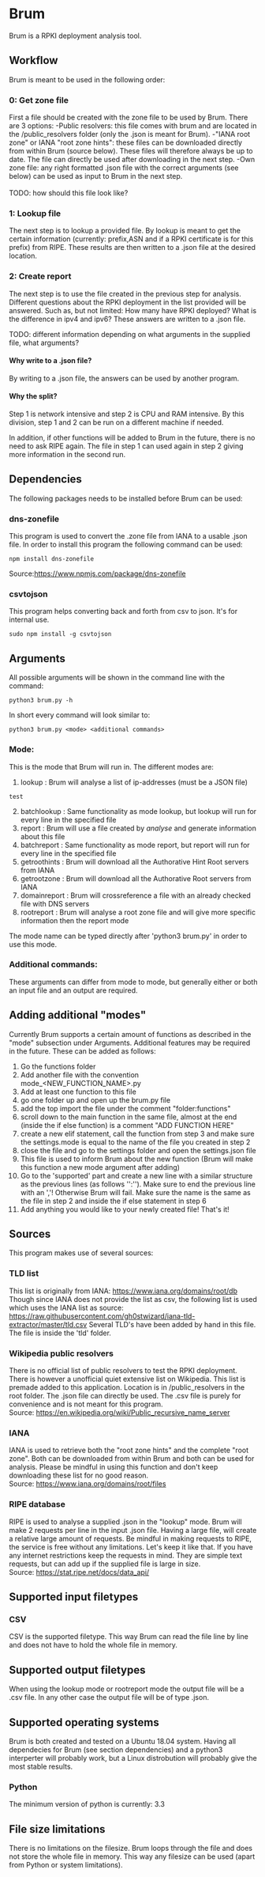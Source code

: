 # Brum

Brum is a RPKI deployment analysis tool. 

## Workflow

Brum is meant to be used in the following order:

### 0: Get zone file
First a file should be created with the zone file to be used by Brum.
There are 3 options:
-Public resolvers: this file comes with brum and are located in the /public_resolvers folder (only the .json is meant for Brum). 
-"IANA root zone" or IANA "root zone hints": these files can be downloaded directly from within Brum (source below). These files will therefore always be up to date. The file can directly be used after downloading in the next step.
-Own zone file: any right formatted .json file with the correct arguments (see below) can be used as input to Brum in the next step.
<br />
<br />
TODO: how should this file look like?

### 1: Lookup file
The next step is to lookup a provided file. By lookup is meant to get the certain information (currently: prefix,ASN and if a RPKI certificate is for this prefix) from RIPE. 
These results are then written to a .json file at the desired location.

### 2: Create report
The next step is to use the file created in the previous step for analysis. 
Different questions about the RPKI deployment in the list provided will be answered.
Such as, but not limited: How many have RPKI deployed? What is the difference in ipv4 and ipv6?
These answers are written to a .json file. 

TODO: different information depending on what arguments in the supplied file, what arguments?

#### Why write to a .json file?

By writing to a .json file, the answers can be used by another program. 

#### Why the split?

Step 1 is network intensive and step 2 is CPU and RAM intensive. 
By this division, step 1 and 2 can be run on a different machine if needed.

In addition, if other functions will be added to Brum in the future, there is no need to ask RIPE again.
The file in step 1 can used again in step 2 giving more information in the second run. 

## Dependencies

The following packages needs to be installed before Brum can be used:

### dns-zonefile 
This program is used to convert the .zone file from IANA to a usable .json file. In order to install this program the following command can be used:
```
npm install dns-zonefile
```
Source:https://www.npmjs.com/package/dns-zonefile

### csvtojson
This program helps converting back and forth from csv to json. It's for internal use. 
```
sudo npm install -g csvtojson
```

## Arguments

All possible arguments will be shown in the command line with the command: 
```
python3 brum.py -h
```
In short every command will look similar to:
```
python3 brum.py <mode> <additional commands>
```

### Mode: 
This is the mode that Brum will run in. The different modes are:

1. lookup       :   Brum will analyse a list of ip-addresses (must be a JSON file)
```
test
```
2. batchlookup  :   Same functionality as mode lookup, but lookup will run for every line in the specified file
3. report       :   Brum will use a file created by *analyse* and generate information about this file
4. batchreport  :   Same functionality as mode report, but report will run for every line in the specified file
5. getroothints :   Brum will download all the Authorative Hint Root servers from IANA
6. getrootzone  :   Brum will download all the Authorative Root servers from IANA
7. domainreport :   Brum will crossreference a file with an already checked file with DNS servers
8. rootreport   :   Brum will analyse a root zone file and will give more specific information then the report mode

The mode name can be typed directly after 'python3 brum.py' in order to use this mode.

### Additional commands:
These arguments can differ from mode to mode, but generally either or both an input file and an output are required.

## Adding additional "modes"

Currently Brum supports a certain amount of functions as described in the "mode" subsection under Arguments. 
Additional features may be required in the future. These can be added as follows:

1. Go the functions folder
2. Add another file with the convention mode_<NEW_FUNCTION_NAME>.py
3. Add at least one function to this file
4. go one folder up and open up the brum.py file
5. add the top import the file under the comment "folder:functions"
6. scroll down to the main function in the same file, almost at the end (inside the if else function) is a comment "ADD FUNCTION HERE"
7. create a new elif statement, call the function from step 3 and make sure the settings.mode is equal to the name of the file you created in step 2
8. close the file and go to the settings folder and open the settings.json file
9. This file is used to inform Brum about the new function (Brum will make this function a new mode argument after adding)
10. Go to the 'supported' part and create a new line with a similar structure as the previous lines (as follows '':''). Make sure to end the previous line with an ','! Otherwise Brum will fail. Make sure the name is the same as the file in step 2 and inside the if else statement in step 6
11. Add anything you would like to your newly created file! That's it!

## Sources

This program makes use of several sources:

### TLD list
This list is originally from IANA: https://www.iana.org/domains/root/db
Though since IANA does not provide the list as csv, the following list is used which uses the IANA list as source: https://raw.githubusercontent.com/gh0stwizard/iana-tld-extractor/master/tld.csv
Several TLD's have been added by hand in this file. The file is inside the 'tld' folder.

### Wikipedia public resolvers
There is no official list of public resolvers to test the RPKI deployment. 
There is however a unofficial quiet extensive list on Wikipedia.
This list is premade added to this application. Location is in /public_resolvers in the root folder. 
The .json file can directly be used. The .csv file is purely for convenience and is not meant for this program.
<br />
Source: https://en.wikipedia.org/wiki/Public_recursive_name_server
### IANA
IANA is used to retrieve both the "root zone hints" and the complete "root zone". 
Both can be downloaded from within Brum and both can be used for analysis.
Please be mindful in using this function and don't keep downloading these list for no good reason. 
<br />
Source: https://www.iana.org/domains/root/files
### RIPE database
RIPE is used to analyse a supplied .json in the "lookup" mode. 
Brum will make 2 requests per line in the input .json file. 
Having a large file, will create a relative large amount of requests.
Be mindful in making requests to RIPE, the service is free without any limitations. Let's keep it like that.
If you have any internet restrictions keep the requests in mind. 
They are simple text requests, but can add up if the supplied file is large in size.
<br />
Source: https://stat.ripe.net/docs/data_api/

## Supported input filetypes

### CSV
CSV is the supported filetype. This way Brum can read the file line by line and does not have to hold the whole file in memory. 


## Supported output filetypes

When using the lookup mode or rootreport mode the output file will be a .csv file. In any other case the output file will be of type .json.

## Supported operating systems

Brum is both created and tested on a Ubuntu 18.04 system. 
Having all dependecies for Brum (see section dependencies) and a python3 interperter will probably work, but a Linux distrobution will probably give the most stable results.

### Python

<p>The minimum version of python is currently: 3.3</p>

## File size limitations

There is no limitations on the filesize. Brum loops through the file and does not store the whole file in memory. This way any filesize can be used (apart from Python or system limitations).


